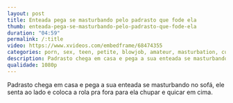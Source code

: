 ```yaml
---
layout: post
title: Enteada pega se masturbando pelo padrasto que fode ela
thumb: enteada-pega-se-masturbando-pelo-padrasto-que-fode-ela
duration: "04:59"
permalink: /:title
video: https://www.xvideos.com/embedframe/68474355
categories: porn, sex, teen, petite, blowjob, amateur, masturbation, cute, horny, xxx, oral-sex, small-tits, stepdad, amateur-porn, step-daughter, step-father
description: Padrasto chega em casa e pega a sua enteada se masturbando no sofá, ele senta ao lado e coloca a rola pra fora para ela chupar e quicar em cima.
qualidade: 1080p
---
```

Padrasto chega em casa e pega a sua enteada se masturbando no sofá, ele senta ao lado e coloca a rola pra fora para ela chupar e quicar em cima.